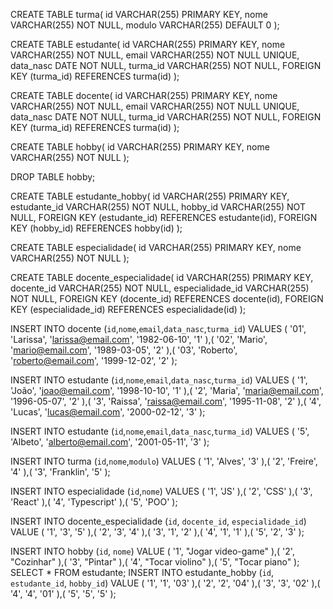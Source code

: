 CREATE TABLE turma(
	id VARCHAR(255) PRIMARY KEY,
    nome VARCHAR(255) NOT NULL,
    modulo VARCHAR(255) DEFAULT 0
);

CREATE TABLE estudante(
	id VARCHAR(255) PRIMARY KEY,
    nome VARCHAR(255) NOT NULL,
    email VARCHAR(255) NOT NULL UNIQUE,
    data_nasc DATE NOT NULL,
    turma_id VARCHAR(255) NOT NULL,
    FOREIGN KEY (turma_id) REFERENCES turma(id)
);

CREATE TABLE docente(
	id VARCHAR(255) PRIMARY KEY,
    nome VARCHAR(255) NOT NULL,
    email VARCHAR(255) NOT NULL UNIQUE,
    data_nasc DATE NOT NULL,
    turma_id VARCHAR(255) NOT NULL,
    FOREIGN KEY (turma_id) REFERENCES turma(id)
);

CREATE TABLE hobby(
	id VARCHAR(255) PRIMARY KEY,
    nome VARCHAR(255) NOT NULL
);

DROP TABLE hobby;

CREATE TABLE estudante_hobby(
	id VARCHAR(255) PRIMARY KEY,
    estudante_id VARCHAR(255) NOT NULL,
    hobby_id VARCHAR(255) NOT NULL,
    FOREIGN KEY (estudante_id) REFERENCES estudante(id),
	FOREIGN KEY (hobby_id) REFERENCES hobby(id)
);

CREATE TABLE especialidade(
	id VARCHAR(255) PRIMARY KEY,
    nome VARCHAR(255) NOT NULL
);

CREATE TABLE docente_especialidade(
	id VARCHAR(255) PRIMARY KEY,
    docente_id VARCHAR(255) NOT NULL,
    especialidade_id VARCHAR(255) NOT NULL,
    FOREIGN KEY (docente_id) REFERENCES docente(id),
    FOREIGN KEY (especialidade_id) REFERENCES especialidade(id)
);

INSERT INTO docente (`id`,`nome`,`email`,`data_nasc`,`turma_id`) VALUES 
(
	'01',
    'Larissa',
    'larissa@email.com',
    '1982-06-10',
    '1'
),(
	'02',
    'Mario',
    'mario@email.com',
    '1989-03-05',
    '2'
),(
	'03',
    'Roberto',
    'roberto@email.com',
    '1999-12-02',
    '2'
);

INSERT INTO estudante (`id`,`nome`,`email`,`data_nasc`,`turma_id`) VALUES 
(
	'1',
    'João',
    'joao@email.com',
    '1998-10-10',
    '1'
),(
	'2',
    'Maria',
    'maria@email.com',
    '1996-05-07',
    '2'
),(
	'3',
    'Raissa',
    'raissa@email.com',
    '1995-11-08',
    '2'
),(
	'4',
    'Lucas',
    'lucas@email.com',
    '2000-02-12',
    '3'
);

INSERT INTO estudante (`id`,`nome`,`email`,`data_nasc`,`turma_id`) VALUES
(
	'5',
    'Albeto',
    'alberto@email.com',
    '2001-05-11',
    '3'
);

INSERT INTO turma (`id`,`nome`,`modulo`) VALUES 
(
	'1',
    'Alves',
    '3'
),(
	'2', 
    'Freire',
    '4'
),(
	'3', 
    'Franklin',
    '5'
);


INSERT INTO especialidade (`id`,`nome`) VALUES 
(
	'1',
    'JS'
),(
	'2', 
    'CSS'
),(
	'3', 
    'React'
),(
	'4', 
    'Typescript'
),(
	'5', 
    'POO'
);

INSERT INTO docente_especialidade (`id`, `docente_id`, `especialidade_id`) VALUE 
(
	'1',
    '3',
    '5'
),(
	'2',
    '3',
    '4'
),(
	'3',
    '1',
    '2'
),(
	'4',
    '1',
    '1'
),(
	'5',
    '2',
    '3'
);

INSERT INTO hobby (`id`, `nome`) VALUE 
(
	'1',
    "Jogar video-game"
),(
	'2',
    "Cozinhar"
),(
	'3',
    "Pintar"
),(
	'4',
    "Tocar violino"
),(
	'5',
    "Tocar piano"
);
SELECT * FROM estudante;
INSERT INTO estudante_hobby (`id`, `estudante_id`, `hobby_id`) VALUE 
(
	'1',
    '1',
    '03'
),(
	'2',
    '2',
    '04'
),(
	'3',
    '3',
    '02'
),(
	'4',
    '4',
    '01'
),(
	'5',
    '5',
    '5'
);











